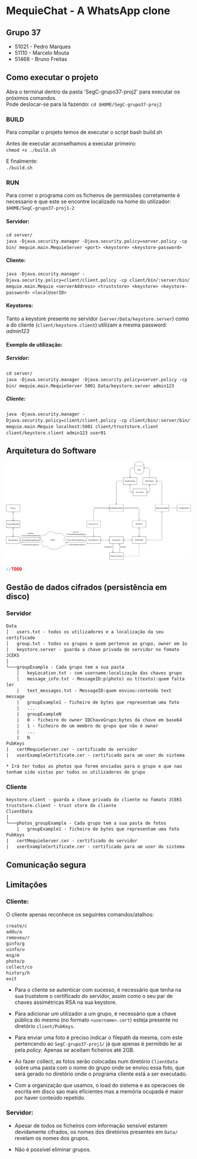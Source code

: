 # MequieChat - A WhatsApp clone

##  Grupo 37
* 51021 - Pedro Marques
* 51110 - Marcelo Mouta
* 51468 - Bruno Freitas

## Como executar o projeto
Abra o terminal dentro da pasta 'SegC-grupo37-proj2' para executar os próximos comandos.  
Pode deslocar-se para lá fazendo:
`cd $HOME/SegC-grupo37-proj2`

### BUILD

Para compilar o projeto temos de executar o script bash build.sh

Antes de executar aconselhamos a executar primeiro:  
`chmod +x ./build.sh`

E finalmente:  
`./build.sh`

### RUN

Para correr o programa com os ficheiros de permissões corretamente é necessario e que este se encontre localizado na home do utilizador: `$HOME/SegC-grupo37-proj1-2`

#### Servidor:
`cd server/`  
`java -Djava.security.manager -Djava.security.policy=server.policy -cp bin/ mequie.main.MequieServer <port> <keystore> <keystore-password>`
#### Cliente:
`java -Djava.security.manager -Djava.security.policy=client/client.policy -cp client/bin/:server/bin/ mequie.main.Mequie <serverAddress> <truststore> <keystore> <keystore-password> <localUserID>`
    
#### Keystores:
Tanto a keystore presente no servidor (`server/Data/keystore.server`) como a do cliente (`client/keystore.client`) utilizam a mesma password: *admin123*

#### Exemplo de utilização:
##### Servidor:  
   `cd server/`  
   `java -Djava.security.manager -Djava.security.policy=server.policy -cp bin/ mequie.main.MequieServer 5001 Data/keystore.server admin123`  
##### Cliente:    
   `java -Djava.security.manager -Djava.security.policy=client/client.policy -cp client/bin/:server/bin/ mequie.main.Mequie localhost:5001 client/truststore.client client/keystore.client admin123 user01`

## Arquitetura do Software
![Drag Racing](Mequie.png)
```java
//TODO
```
## Gestão de dados cifrados (persistência em disco)

### Servidor

```
Data
│   users.txt - todos os utilizadores e a localização da seu certificado
│   group.txt - todos os grupos e quem pertence ao grupo, owner em 1o
|   keystore.server - guarda a chave privada do servidor no fomato JCEKS 
│
└───groupExample - Cada grupo tem a sua pasta
    │   keyLocation.txt - com username:localização das chaves grupo
    │   message_info.txt - MessageID:p(photo) ou t(texto):quem falta ler
    |   text_messages.txt - MessageID:quem enviou:conteúdo text message
    |   groupExample1 - ficheiro de bytes que representam uma foto
    |   ...
    |   groupExampleN
    |   0 - ficheiro do owner IDChaveGrupo:bytes da chave em base64
    |   1 - ficheiro de um membro do grupo que não é owner
    |   ...
    |   N
PubKeys
|   certMequieServer.cer - certificado do servidor
|   userExampleCertificate.cer - certificado para um user do sistema
```
    * Irá ter todas as photos que forem enviadas para o grupo e que nao tenham sido vistas por todos os utilizadores do grupo

### Cliente

```
keystore.client - guarda a chave privada do cliente no fomato JCEKS
truststore.client - trust store do cliente
ClientData
│
└───photos_groupExample - Cada grupo tem a sua pasta de fotos
    |   groupExample1 - ficheiro de bytes que representam uma foto
PubKeys
|   certMequieServer.cer - certificado do servidor
|   userExampleCertificate.cer - certificado para um user do sistema
```

## Comunicação segura



## Limitações 

### Cliente:

O cliente apenas reconhece os seguintes comandos/atalhos:

    create/c
    addu/a
    removeu/r
    ginfo/g
    uinfo/u
    msg/m
    photo/p
    collect/co
    history/h
    exit
    
* Para o cliente se autenticar com sucesso, é necessário que tenha na sua truststore o certificado do servidor, assim como o seu par de chaves assimétricas RSA na sua keystore.

* Para adicionar um utilizador a um grupo, é necessário que a chave pública do mesmo (no formato `<username>.cert`) esteja presente no diretório `client/PubKeys`.

* Para enviar uma foto é preciso indicar o filepath da mesma, com este pertencendo ao `SegC-grupo37-proj1/` já que apenas é permitido ler aí pela _policy_. Apenas se aceitam ficheiros até 2GB.

* Ao fazer collect, as fotos serão colocadas num diretório `ClientData` sobre uma pasta com o nome do grupo onde se enviou essa foto, que será gerado no diretório onde o programa cliente está a ser executado.

* Com a organização que usamos, o load do sistema e as operacoes de escrita em disco sao mais eficientes mas a memória ocupada é maior por haver conteúdo repetido.

### Servidor:

* Apesar de todos os ficheiros com informação sensível estarem devidamente cifrados, os nomes dos diretórios presentes em `Data/` revelam os nomes dos grupos.

* Não é possível eliminar grupos.

